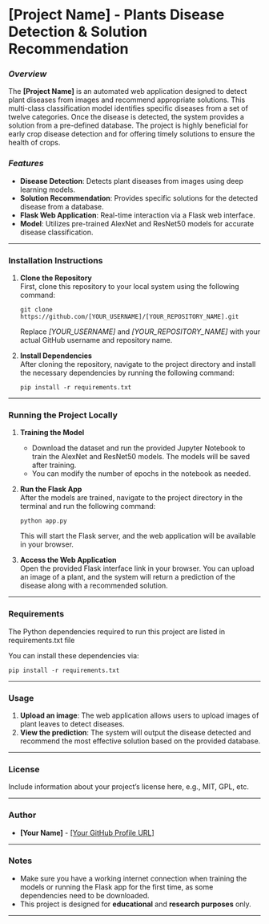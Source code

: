 # <strong>[Project Name]</strong> - Plants Disease Detection & Solution Recommendation

### <em>Overview</em>
The <strong>[Project Name]</strong> is an automated web application designed to detect plant diseases from images and recommend appropriate solutions. This multi-class classification model identifies specific diseases from a set of twelve categories. Once the disease is detected, the system provides a solution from a pre-defined database. The project is highly beneficial for early crop disease detection and for offering timely solutions to ensure the health of crops.

### <em>Features</em>
<ul>
    <li><strong>Disease Detection</strong>: Detects plant diseases from images using deep learning models.</li>
    <li><strong>Solution Recommendation</strong>: Provides specific solutions for the detected disease from a database.</li>
    <li><strong>Flask Web Application</strong>: Real-time interaction via a Flask web interface.</li>
    <li><strong>Model</strong>: Utilizes pre-trained AlexNet and ResNet50 models for accurate disease classification.</li>
</ul>

---

### <strong>Installation Instructions</strong>

1. <strong>Clone the Repository</strong><br>
   First, clone this repository to your local system using the following command:
   <pre><code>git clone https://github.com/[YOUR_USERNAME]/[YOUR_REPOSITORY_NAME].git</code></pre>
   Replace <em>[YOUR_USERNAME]</em> and <em>[YOUR_REPOSITORY_NAME]</em> with your actual GitHub username and repository name.

2. <strong>Install Dependencies</strong><br>
   After cloning the repository, navigate to the project directory and install the necessary dependencies by running the following command:
   <pre><code>pip install -r requirements.txt</code></pre>

---

### <strong>Running the Project Locally</strong>

1. <strong>Training the Model</strong><br>
   - Download the dataset and run the provided Jupyter Notebook to train the AlexNet and ResNet50 models. The models will be saved after training.
   - You can modify the number of epochs in the notebook as needed.

2. <strong>Run the Flask App</strong><br>
   After the models are trained, navigate to the project directory in the terminal and run the following command:
   <pre><code>python app.py</code></pre>
   This will start the Flask server, and the web application will be available in your browser.

3. <strong>Access the Web Application</strong><br>
   Open the provided Flask interface link in your browser. You can upload an image of a plant, and the system will return a prediction of the disease along with a recommended solution.

---

### <strong>Requirements</strong>

The Python dependencies required to run this project are listed in requirements.txt file 

You can install these dependencies via:
<pre><code>pip install -r requirements.txt</code></pre>

---

### <strong>Usage</strong>

1. <strong>Upload an image</strong>: The web application allows users to upload images of plant leaves to detect diseases.
2. <strong>View the prediction</strong>: The system will output the disease detected and recommend the most effective solution based on the provided database.

---

### <strong>License</strong>

Include information about your project’s license here, e.g., MIT, GPL, etc.

---

### <strong>Author</strong>

- <strong>[Your Name]</strong> - <a href="[Your GitHub Profile URL]">[Your GitHub Profile URL]</a>

---

### <strong>Notes</strong>

<ul>
    <li>Make sure you have a working internet connection when training the models or running the Flask app for the first time, as some dependencies need to be downloaded.</li>
    <li>This project is designed for <strong>educational</strong> and <strong>research purposes</strong> only.</li>
</ul>

---

